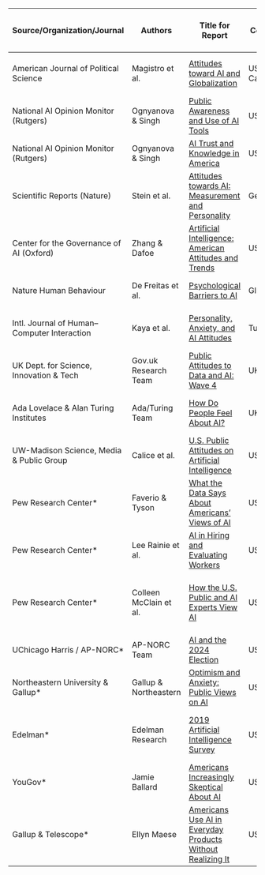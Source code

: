 | Source/Organization/Journal                     | Authors                | Title for Report                                      | Context      | Date Range survey(s) conducted | Sample size of survey         | Types of attitude questions                                                                 | Subgroups examined                                    |
|--------------------------------------------------|------------------------|--------------------------------------------------------|--------------|-------------------------------|-------------------------------|---------------------------------------------------------------------------------------------|-------------------------------------------------------|
| American Journal of Political Science            | Magistro et al.        | [Attitudes toward AI and Globalization](https://onlinelibrary.wiley.com/doi/epdf/10.1111/ajps.12959)                  | US & Canada  | 2021–2022                    | ~6,000                        | Support for AI/offshoring; job vs. price concerns; political alignment                      | Country (US vs Canada), ideology, income              |
| National AI Opinion Monitor (Rutgers)            | Ognyanova & Singh      | [Public Awareness and Use of AI Tools](https://naiom.net/public-reports/NAIOM%20Report%2001%20AI%20Use%202024.pdf)                   | USA          | 2024                         | ~1,000+                       | Awareness, usage frequency, trust in AI by domain                                          | Age, gender, education, income                        |
| National AI Opinion Monitor (Rutgers)            | Ognyanova & Singh      | [AI Trust and Knowledge in America](https://naiom.net/public-reports/NAIOM%20Report%2002%20AI%20Trust%20Knowledge.pdf)                      | USA          | 2025                         | ~1,000+                       | Trust in AI, companies, media; objective vs perceived knowledge                            | Race, age, income, education                          |
| Scientific Reports (Nature)                      | Stein et al.           | [Attitudes towards AI: Measurement and Personality](https://www.nature.com/articles/s41598-024-53335-2)      | Germany      | 2022–2023                    | 490, 150, 298 (3 studies)     | ATTARI-12 scale; cognitive/affective/behavioral                                            | Big Five, Dark Triad, conspiracy mentality            |
| Center for the Governance of AI (Oxford)         | Zhang & Dafoe          | [Artificial Intelligence: American Attitudes and Trends](https://governanceai.github.io/US-Public-Opinion-Report-Jan-2019/index.html) | USA          | June 2018                    | 2,000                         | Governance concerns, optimism, support, institutional trust                                | Gender, income, education, tech familiarity           |
| Nature Human Behaviour                           | De Freitas et al.      | [Psychological Barriers to AI](https://doi.org/10.1038/s41562-023-01734-2)                           | Global       | N/A                         | N/A                           | Psychological heuristics and biases (opacity, rigidity, etc.)                               | Theoretical, not survey-based                         |
| Intl. Journal of Human–Computer Interaction      | Kaya et al.            | [Personality, Anxiety, and AI Attitudes](https://doi.org/10.1080/10447318.2022.2151730)                 | Turkey       | 2022                         | 350                           | GAAIS; AI anxiety; agreeableness; experience with tech                                     | Gender, knowledge, anxiety levels                     |
| UK Dept. for Science, Innovation & Tech          | Gov.uk Research Team   | [Public Attitudes to Data and AI: Wave 4](https://www.gov.uk/government/publications/public-attitudes-to-data-and-ai-tracker-survey-wave-4/public-attitudes-to-data-and-ai-tracker-survey-wave-4-report)                | UK           | Late 2024                   | Not specified (rep. sample)   | Trust in orgs, data control, AI in daily life, chatbot use                                 | Digital engagement, age, org trust levels             |
| Ada Lovelace & Alan Turing Institutes            | Ada/Turing Team        | [How Do People Feel About AI?](https://www.turing.ac.uk/sites/default/files/2023-06/how_do_people_feel_about_ai_-_ada_turing.pdf)                           | UK           | Nov 2022                    | 4,000                         | 17 AI use cases; benefits vs risks; regulation support                                      | Age, familiarity, trust in actors                     |
| UW-Madison Science, Media & Public Group         | Calice et al.          | [U.S. Public Attitudes on Artificial Intelligence](https://scimep.wisc.edu/wp-content/uploads/sites/178/2023/03/22-05-04_scimep_AI-topline_socarxiv-submission.pdf)        | USA          | 2020 (update 2022)          | 2,000                         | AI usefulness, concern, preparedness, deepfakes                                            | Technophiles vs laggards, trust in institutions       |
| Pew Research Center*                    | Faverio & Tyson            | [What the Data Says About Americans’ Views of AI](https://www.pewresearch.org/short-reads/2023/11/21/what-the-data-says-about-americans-views-of-artificial-intelligence/)        | USA     | 2022–2023                    | Varies (~11,000 for key wave)   | Concern vs excitement, scenario recognition, medical vs intrusive use cases         | Education, age, gender                              |
| Pew Research Center*                    | Lee Rainie et al.          | [AI in Hiring and Evaluating Workers](https://www.pewresearch.org/internet/2023/04/20/ai-in-hiring-and-evaluating-workers-what-americans-think/)                    | USA     | Dec 2022                     | 11,004                           | Support/opposition for AI in HR tasks; perceived fairness                           | Concern about bias, employment experience           |
| Pew Research Center*                    | Colleen McClain et al.     | [How the U.S. Public and AI Experts View AI](https://www.pewresearch.org/internet/2025/04/03/how-the-us-public-and-ai-experts-view-artificial-intelligence/)             | USA     | Aug 2024                     | 5,410 (public), 1,013 (experts) | Impact optimism/pessimism, support for oversight                                   | General public vs. experts; gender within experts   |
| UChicago Harris / AP-NORC*              | AP-NORC Team               | [AI and the 2024 Election](https://apnorc.org/projects/there-is-bipartisan-concern-about-the-use-of-ai-in-the-2024-elections/)                               | USA     | Oct 2023                     | 1,094                            | AI in campaigns, voter decision tools, deepfakes                                    | Partisan ID, age                                    |
| Northeastern University & Gallup*       | Gallup & Northeastern      | [Optimism and Anxiety: Public Views on AI](https://externalaffairs.northeastern.edu/wp-content/uploads/Optimism-Anxiety-Northeastern-Gallup-Policy-Brief.pdf)               | USA     | Sep–Oct 2017                 | 3,297                            | AI impact on jobs, optimism vs worry                                                 | Workers vs general public, device usage             |
| Edelman*                                | Edelman Research           | [2019 Artificial Intelligence Survey](https://www.edelman.com/research/2019-artificial-intelligence-survey)                    | USA     | Early 2019                   | 1,000+ public, 100+ tech execs  | AI regulation, deepfakes, trust in AI, social isolation                             | Public vs tech executives                           |
| YouGov*                                 | Jamie Ballard              | [Americans Increasingly Skeptical About AI](https://today.yougov.com/technology/articles/51803-americans-increasingly-skeptical-about-ai-artificial-intelligence-effects-poll)              | USA     | Mar 2025                     | 1,132                            | Concern level, emotional response, trust, regulation desire                         | Frequent vs infrequent users, age                   |
| Gallup & Telescope*                     | Ellyn Maese                | [Americans Use AI in Everyday Products Without Realizing It](https://news.gallup.com/poll/654905/americans-everyday-products-without-realizing.aspx)                       | USA     | Nov–Dec 2024                 | ~4,000                           | Awareness, usage, sector-specific fears (jobs, misinformation)                      | AI users vs unaware, younger vs older adults        |
